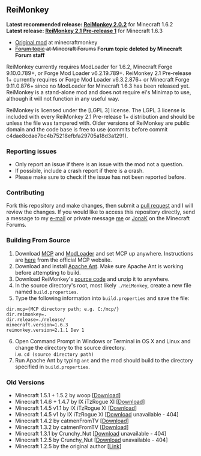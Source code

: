## ReiMonkey

**Latest recommended release: [ReiMonkey 2.0.2](https://github.com/TekkifyLife/ReiMonkey/releases/download/2.0.2/ReiMonkey.2.0.2.jar)** for Minecraft 1.6.2  
**Latest release: [ReiMonkey 2.1 Pre-release 1](https://github.com/TekkifyLife/ReiMonkey/releases/download/2.1/ReiMonkey.2.1.Pre-release.1.jar)** for Minecraft 1.6.3

* [Original mod](http://minecraftmonkey.wordpress.com/2012/04/24/reimonkey/) at minecraftmonkey
* ~~[Forum topic](http://www.minecraftforum.net/topic/1397908/) at Minecraft Forums~~ **Forum topic deleted by Minecraft Forum staff**

ReiMonkey currently requires ModLoader for 1.6.2, Minecraft Forge 9.10.0.789+, or Forge Mod Loader v6.2.19.789+. 
ReiMonkey 2.1 Pre-release 1+ currently requires or Forge Mod Loader v6.3.2.876+ or Minecraft Forge 9.11.0.876+ 
since no ModLoader for Minecraft 1.6.3 has been released yet. ReiMonkey is a stand-alone mod and does not require 
ei's Minimap to use, although it will not function in any useful way.

ReiMonkey is licensed under the [LGPL 3] license. The LGPL 3 license is included with every ReiMonkey 2.1 Pre-release 1+ 
distribution and should be unless the file was tampered with. Older versions of ReiMonkey are public domain and the
code base is free to use (commits before commit c4dae8cdae7bc4b75218efbfa29705a18d3a1291).

### Reporting issues

* Only report an issue if there is an issue with the mod not a question.
* If possible, include a crash report if there is a crash.
* Please make sure to check if the issue has not been reported before.


### Contributing
Fork this repository and make changes, then submit a [pull request](https://github.com/TekkifyLife/ReiMonkey/pulls) and I will review the changes. If you would like
to access this repository directly, send a message to my [e-mail](mailto:tekkifylife@outlook.com) or private message
[me](http://www.minecraftforum.net/user/2156440-tekkifylife/) or
[JonaK](http://www.minecraftforum.net/user/1512157-jonak/) on the Minecraft Forums.

### Building From Source
1. Download [MCP](http://t.co/DxS376GIte) and [ModLoader](http://www.minecraftforum.net/topic/75440-v162-risugamis-mods-updated/)
and set MCP up anywhere. Instructions are [here](http://mcp.ocean-labs.de/index.php/Making_ModLoader_mods_with_MCP#Setting_up_MCP)
from the official MCP website.
2. Download and install [Apache Ant](http://ant.apache.org/). Make sure Apache Ant is working before attempting to build.
3. Download ReiMonkey's [source code](https://github.com/TekkifyLife/ReiMonkey/archive/master.zip) and unzip it to anywhere.
4. In the source directory's root, most likely `./ReiMonkey`, create a new file named `build.properties`.
5. Type the following information into `build.properties` and save the file:  
<pre><code>dir.mcp={MCP directory path; e.g. C:/mcp/}
dir.reimonkey=.
dir.release=./release/
minecraft.version=1.6.3
reimonkey.version=2.1.1 Dev 1</code></pre>
6. Open Command Prompt in Windows or Terminal in OS X and Linux and change the directory to the source directory.  
i.e. `cd (source directory path)`
7. Run Apache Ant by typing `ant` and the mod should build to the directory specified in `build.properties`.

### Old Versions

* Minecraft 1.5.1 + 1.5.2 by woop [[Download](http://www.mediafire.com/?m3j6g2vmvts7518)]  
* Minecraft 1.4.6 + 1.4.7 by IX iTzRogue XI [[Download](https://dl.dropbox.com/u/23755556/ReiMonkey/Downloads/1.4.6/ReiMonkey%20v1.1.zip)]  
* Minecraft 1.4.5 v1.1 by IX iTzRogue XI [[Download](http://goo.gl/I1YHg)]  
* Minecraft 1.4.5 v1 by IX iTzRogue XI [[Download](https://dl.dropbox.com/u/23755556/ReiMonkey/mod_ReiMonkey.class) unavailable - 404]  
* Minecraft 1.4.2 by catmenFromTV [[Download](https://dl.dropbox.com/u/36690916/ReiMonkey%5B1.4.2%5D.zip)]  
* Minecraft 1.3.2 by catmenFromTV [[Download](https://dl.dropbox.com/u/36690916/mod_ReiMonkey%5B1.3.2%5D.zip)]  
* Minecraft 1.3.1 by Crunchy_Nut [[Download](https://dl.dropbox.com/u/44164076/MinecraftMods/mod_ReiMonkey.zip) unavailable - 404]  
* Minecraft 1.2.5 by Crunchy_Nut [[Download](https://dl.dropbox.com/u/44164076/MinecraftMods/mod_ReiMonkey.zip) unavailable - 404]  
* Minecraft 1.2.5 by the original author [[Link](http://minecraftmonkey.wordpress.com/2012/04/24/reimonkey/)]